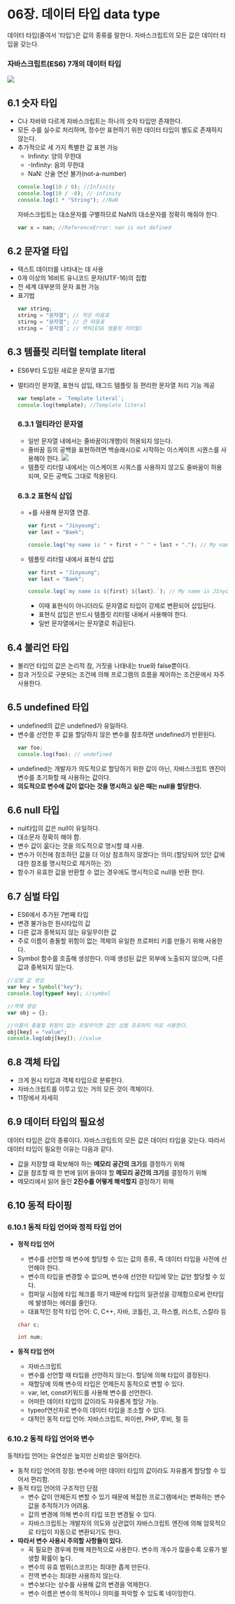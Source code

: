 # 06장. 데이터 타입 data type

데이터 타입(줄여서 '타입')은 값의 종류를 말한다. 자바스크립트의 모든 값은 데이터 타입을 갖는다.

### **자바스크립트(ES6) 7개의 데이터 타입**

![](2024-01-03-10-59-32.png)

## 6.1 숫자 타입

- C나 자바와 다르게 자바스크립트는 하나의 숫자 타입만 존재한다.
- 모든 수를 실수로 처리하며, 정수만 표현하기 위한 데이터 타입이 별도로 존재하지 않는다.
- 추가적으로 세 가지 특별한 값 표현 가능
  - Infinity: 양의 무한대
  - -Infinity: 음의 무한대
  - NaN: 산술 연산 불가(not-a-number)
  ```js
  console.log(10 / 0); //Infinity
  console.log(10 / -0); //-infinity
  console.log(1 * "String"); //NaN
  ```
  자바스크립트는 대소문자를 구별하므로 NaN의 대소문자를 정확히 해줘야 한다.
  ```js
  var x = nan; //ReferenceError: nan is not defined
  ```

## 6.2 문자열 타입

- 텍스트 데이터를 나타내는 데 사용
- 0개 이상의 16비트 유니코드 문자(UTF-16)의 집합
- 전 세계 대부분의 문자 표현 가능
- 표기법
  ```js
  var string;
  string = "문자열"; // 작은 따옴표
  stirng = "문자열"; // 큰 따옴표
  string = `문자열`; // 백틱(ES6 템플릿 리터럴)
  ```

## 6.3 템플릿 리터럴 template literal

- ES6부터 도입된 새로운 문자열 표기법
- 멀티라인 문자열, 표현식 삽입, 태그드 템플릿 등 편리한 문자열 처리 기능 제공

  ```js
  var template = `Template literal`;
  console.log(template); //Template literal
  ```

  ### 6.3.1 멀티라인 문자열

  - 일반 문자열 내에서는 줄바꿈이(개행)이 허용되지 않는다.
  - 줄바꿈 등의 공백을 표현하려면 백슬래시(\)로 시작하는 이스케이프 시퀀스를 사용해야 한다.
    ![](2024-01-03-11-31-57.png)
  - 템플릿 리터럴 내에서는 이스케이프 시쿼스를 사용하지 않고도 줄바꿈이 허용되며, 모든 공백도 그대로 적용된다.

  ### 6.3.2 표현식 삽입

  - +를 사용해 문자열 연결.

    ```js
    var first = "Jinyoung";
    var last = "Baek";

    console.log("my name is " + first + " " + last + "."); // My name is JInyoung baek.
    ```

  - 템플릿 리터럴 내에서 표현식 삽입

    ```js
    var first = "Jinyoung";
    var last = "Baek";

    console.log(`my name is ${first} ${last}.`); // My name is JInyoung baek.
    ```

    - 이때 표현식이 아니더라도 문자열로 타입이 강제로 변환되어 삽입된다.
    - 표현식 삽입은 반드시 템플릿 리터럴 내에서 사용해야 한다.
    - 일반 문자열에서는 문자열로 취급된다.

## 6.4 불리언 타입

- 불리언 타입의 값은 논리적 참, 거짓을 나태내는 true와 false뿐이다.
- 참과 거짓으로 구분되는 조건에 의해 프로그램의 흐름을 제어하는 조건문에서 자주 사용한다.

## 6.5 undefined 타입

- undefined의 값은 undefined가 유일하다.
- 변수를 선언한 후 값을 할당하지 않은 변수를 참조하면 undefined가 반환된다.
  ```js
  var foo;
  console.log(foo); // undefined
  ```
- undefined는 개발자가 의도적으로 할당하기 위한 값이 아닌, 자바스크립트 엔진이 변수를 초기화할 때 사용하는 값이다.
- **의도적으로 변수에 값이 없다는 것을 명시하고 싶은 때는 null을 할당한다.**

## 6.6 null 타입

- nul타입의 값은 null이 유일하다.
- 대소문자 정확히 해야 함.
- 변수 값이 옶다는 것을 의도적으로 명시할 떄 사용.
- 변수가 이전에 참조하던 값을 더 이상 참조하지 않겠다는 의미.(할당되어 있던 값에 대한 참조를 명시적으로 제거하는 것)
- 함수가 유효한 값을 반환할 수 없는 경우에도 명시적으로 null을 반환 한다.

## 6.7 심벌 타입

- ES6에서 추가된 7번째 타입
- 변경 불가능한 원시타입의 값
- 다른 값과 중복되지 않는 유일무이한 값
- 주로 이름이 충돌할 위험이 없는 객체의 유일한 프로퍼티 키를 만들기 위해 사용한다.
- Symbol 함수를 호출해 생성한다. 이때 생성된 값은 외부에 노출되지 않으며, 다른 값과 중복되지 않는다.

```js
//심벌 값 생성
var key = Symbol("key");
console.log(typeof key); //symbol

//객체 생성
var obj = {};

//이름이 충돌할 위험이 없는 유일무이한 값인 심벌 프로퍼티 키로 사용한다.
obj[key] = "value";
console.log(obj[key]); //value
```

## 6.8 객체 타입

- 크게 원시 타입과 객체 타입으로 분류한다.
- 자바스크립트를 이루고 있는 거의 모든 것이 객체이다.
- 11장에서 자세히

## 6.9 데이터 타입의 필요성

데이터 타입은 값의 종류이다. 자바스크립트의 모든 값은 데이터 타입을 갖는다. 따라서 데이터 타입이 필요한 이유는 다음과 같다.

- 값을 저장할 떄 확보해야 하는 **메모리 공간의 크기**를 결정하기 위해
- 값을 참조할 때 한 번에 읽어 들여야 할 **메모리 공간의 크기**를 결정하기 위해
- 메모리에서 읽어 들인 **2진수를 어떻게 해석할지** 결정하기 위해

## 6.10 동적 타이핑

### 6.10.1 동적 타입 언어와 정적 타입 언어

- **정적 타입 언어**

  - 변수를 선언할 때 변수에 할당할 수 있는 값의 종류, 즉 데이터 타입을 사전에 선언해야 한다.
  - 변수의 타입을 변경할 수 없으며, 변수에 선언한 타입에 맞는 값만 할당할 수 있다.
  - 컴파일 시점에 타입 체크를 하기 때문에 타입의 일관성을 강제함으로써 런타임에 발생하는 에러를 줄인다.
  - 대표적인 정적 타입 언어: C, C++, 자바, 코틀린, 고, 하스켈, 러스트, 스칼라 등

  ```c
  char c;

  int num;
  ```

- **동적 타입 언어**
  - 자바스크립트
  - 변수를 선언할 때 타입을 선언하지 않는다. 할당에 의해 타입이 결정된다.
  - 재할당에 의해 변수의 타입은 언제든지 동적으로 변할 수 있다.
  - var, let, const키워드를 사용해 변수를 선언한다.
  - 어떠한 데이터 타입의 값이라도 자유롭게 할당 가능.
  - typeof연산자로 변수의 데이터 타입을 조소할 수 있다.
  - 대적인 동적 타입 언어: 자바스크립트, 파이썬, PHP, 루비, 펄 등

### 6.10.2 동적 타입 언어와 변수

동적타입 언어는 유연성은 높지만 신뢰성은 떨어진다.

- 동적 타입 언어의 장점:
  변수에 어떤 데이터 타입의 값이라도 자유롭게 할당할 수 있어서 편리함.
- 동적 타입 언어의 구조적인 단점
  - 변수 값이 언제든지 변할 수 있기 때문에 복잡한 프로그램에서는 변화하는 변수 값을 추적하기가 어려움.
  - 값의 변경에 의해 변수의 타입 또한 변경될 수 있다.
  - 자바스크립트는 개발자의 의도와 상관없이 자바스크립트 엔진에 의해 암묵적으로 타입이 자동으로 변환되기도 한다.
- **따라서 변수 사용시 주의할 사항들이 있다.**
  - 꼭 필요한 경우에 한해 제한적으로 사용한다. 변수의 개수가 많을수록 오류가 발생할 확률이 높다.
  - 변수의 유효 범위(스코프)는 최대한 좁게 만든다.
  - 전역 변수는 최대한 사용하지 않는다.
  - 변수보다는 상수를 사용해 값의 변경을 억제한다.
  - 변수 이름은 변수의 목적이나 의미를 파악할 수 있도록 네이밍한다.
